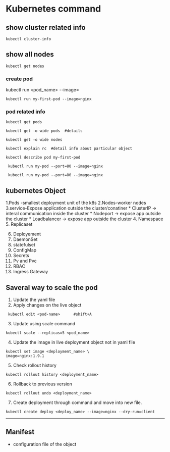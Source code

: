 # Kubernetes command

## show cluster related info 
```
kubectl cluster-info
```

## show all nodes 
```
kubectl get nodes
```

### create pod 


kubectl run <pod_name> --image=<imagename>

```
kubectl run my-first-pod --image=nginx 
```
### pod related info 

```
kubectl get pods
```
```
kubectl get -o wide pods  #details
```
```
kubectl get -o wide nodes 
```
```
kubectl explain rc  #detail info about particular object
```
```
kubectl describe pod my-first-pod
```
```
 kubectl run my-pod --port=80 --image=nginx
```
```
 kubectl run my-pod --port=80 --image=nginx
```
  ## kubernetes Object 

   1.Pods -smallest deployment unit of the k8s 
   2.Nodes-worker nodes
   3.service-Expose application outside the cluster/conatiner
      * ClusterIP -> interal communication inside the cluster
      * Nodeport -> expose app outside the cluster
      * Loadbalancer -> expose app outside the cluster
   4. Namespace
   5. Replicaset
  

   6. Deployement
   7. DaemonSet
   8. statefulset
   9. ConfigMap
   10. Secrets
   11. Pv and Pvc
   12. RBAC
   13. Ingress Gateway

 ## Saveral way to scale the pod
   1. Update the yaml file
   2. Apply changes on the live object
```
 kubectl edit <pod-name>      #shift+A
```
   3. Update using scale command
   ```
 kubectl scale --replicas=5 <pod_name>
```
   4. Update the image in live deployment object not in yaml file
```
kubectl set image <deployment_name> \
image=nginx:1.9.1
```
5. Check rollout history
```
kubectl rollout history <deployment_name>
```
6. Rollback to previous version
```
kubectl rollout undo <deployment_name>
```
7. Create deployment through command and move into new file.
```
kubectl create deploy <deploy_name> --image=nginx --dry-run=client
```

---
## Manifest 

- configuration file of the object
